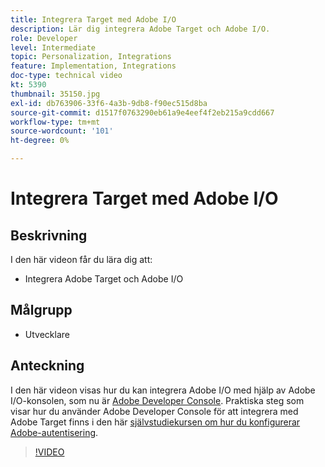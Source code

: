 ```yaml
---
title: Integrera Target med Adobe I/O
description: Lär dig integrera Adobe Target och Adobe I/O.
role: Developer
level: Intermediate
topic: Personalization, Integrations
feature: Implementation, Integrations
doc-type: technical video
kt: 5390
thumbnail: 35150.jpg
exl-id: db763906-33f6-4a3b-9db8-f90ec515d8ba
source-git-commit: d1517f0763290eb61a9e4eef4f2eb215a9cdd667
workflow-type: tm+mt
source-wordcount: '101'
ht-degree: 0%

---
```


# Integrera Target med Adobe I/O

## Beskrivning

I den här videon får du lära dig att:

* Integrera Adobe Target och Adobe I/O

## Målgrupp

* Utvecklare

## Anteckning

I den här videon visas hur du kan integrera Adobe I/O med hjälp av Adobe I/O-konsolen, som nu är [Adobe Developer Console](https://console.adobe.io/home). Praktiska steg som visar hur du använder Adobe Developer Console för att integrera med Adobe Target finns i den här [självstudiekursen om hur du konfigurerar Adobe-autentisering](https://experienceleague.adobe.com/docs/target-learn/tutorials/apis/configure-io-target-integration.html?lang=en).

>[!VIDEO](https://video.tv.adobe.com/v/35150/?quality=12)
